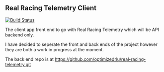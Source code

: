 ## Real Racing Telemetry Client ##
[![Build Status](https://travis-ci.org/optimized4u/real-racing-telemetry-client.svg?branch=master)](https://travis-ci.org/optimized4u/real-racing-telemetry-client)

The client app front end to go with Real Racing Telemetry which will be API backend only.

I have decided to seperate the front and back ends of the project however they are both a work in progress at the moment.

The back end repo is at <https://github.com/optimized4u/real-racing-telemetry.git>
